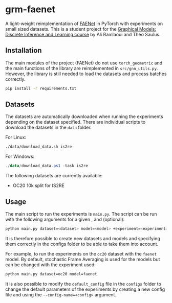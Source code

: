 # grm-faenet
A light-weight reimplementation of [FAENet](https://arxiv.org/pdf/2305.05577.pdf) in PyTorch with experiments on small sized datasets. This is a student project for the [Graphical Models: Discrete Inference and Learning course](https://thoth.inrialpes.fr/people/alahari/disinflearn/) by Ali Ramlaoui and Théo Saulus.


## Installation
The main modules of the project (FAENet) do not use `torch_geometric` and the main functions of the library are reimplemented in `src/gnn_utils.py`. However, the library is still needed to load the datasets and process batches correctly.

```bash
pip install -r requirements.txt
```

## Datasets
The datasets are automatically downloaded when running the experiments depending on the dataset specified. There are individual scripts to download the datasets in the `data` folder.

For Linux:
```bash
./data/download_data.sh is2re
```
For Windows:
```Powershell
./data/download_data.ps1 -task is2re
```

The following datasets are currently available:
- OC20 10k split for IS2RE

## Usage
The main script to run the experiments is `main.py`. The script can be run with the following arguments for a given <dataset>, <model> and <experiment> (optional):
```bash
python main.py dataset=<dataset> model=<model> +experiment=<experiment>
```
It is therefore possible to create new datasets and models and specifying them correctly in the configs folder to be able to take them into account.

For example, to run the experiments on the `oc20` dataset with the `faenet` model. By default, stochastic Frame Averaging is used for the models but can be changed with the experiment used:
```bash
python main.py dataset=oc20 model=faenet
```

It is also possible to modify the `default_config` file in the `configs` folder to change the default parameters of the experiments by creating a new config file and using the `--config-name=<config>` argument.
